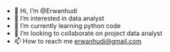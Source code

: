 - 👋 Hi, I’m @Erwanhudi
- 👀 I’m interested in data analyst
- 🌱 I’m currently learning python code
- 💞️ I’m looking to collaborate on project data analyst
- 📫 How to reach me erwanhudi@gmail.com

<!---
Erwanhudi/Erwanhudi is a ✨ special ✨ repository because its `README.md` (this file) appears on your GitHub profile.
You can click the Preview link to take a look at your changes.
--->
